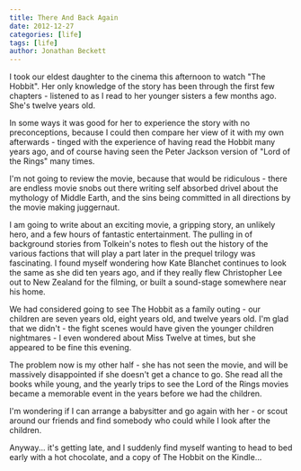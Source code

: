 ```yaml
---
title: There And Back Again
date: 2012-12-27
categories: [life]
tags: [life]
author: Jonathan Beckett
---
```


I took our eldest daughter to the cinema this afternoon to watch "The Hobbit". Her only knowledge of the story has been through the first few chapters - listened to as I read to her younger sisters a few months ago. She's twelve years old.

In some ways it was good for her to experience the story with no preconceptions, because I could then compare her view of it with my own afterwards - tinged with the experience of having read the Hobbit many years ago, and of course having seen the Peter Jackson version of "Lord of the Rings" many times.

I'm not going to review the movie, because that would be ridiculous - there are endless movie snobs out there writing self absorbed drivel about the mythology of Middle Earth, and the sins being committed in all directions by the movie making juggernaut.

I am going to write about an exciting movie, a gripping story, an unlikely hero, and a few hours of fantastic entertainment. The pulling in of background stories from Tolkein's notes to flesh out the history of the various factions that will play a part later in the prequel trilogy was fascinating. I found myself wondering how Kate Blanchet continues to look the same as she did ten years ago, and if they really flew Christopher Lee out to New Zealand for the filming, or built a sound-stage somewhere near his home.

We had considered going to see The Hobbit as a family outing - our children are seven years old, eight years old, and twelve years old. I'm glad that we didn't - the fight scenes would have given the younger children nightmares - I even wondered about Miss Twelve at times, but she appeared to be fine this evening.

The problem now is my other half - she has not seen the movie, and will be massively disappointed if she doesn't get a chance to go. She read all the books while young, and the yearly trips to see the Lord of the Rings movies became a memorable event in the years before we had the children.

I'm wondering if I can arrange a babysitter and go again with her - or scout around our friends and find somebody who could while I look after the children.

Anyway... it's getting late, and I suddenly find myself wanting to head to bed early with a hot chocolate, and a copy of The Hobbit on the Kindle...